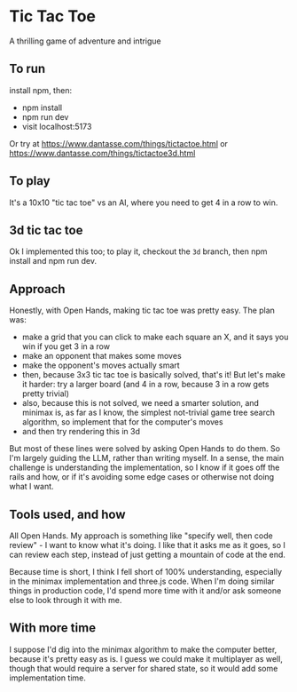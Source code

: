 # Tic Tac Toe

A thrilling game of adventure and intrigue

## To run

install npm, then:

- npm install
- npm run dev
- visit localhost:5173

Or try at https://www.dantasse.com/things/tictactoe.html or https://www.dantasse.com/things/tictactoe3d.html

## To play

It's a 10x10 "tic tac toe" vs an AI, where you need to get 4 in a row to win.

## 3d tic tac toe

Ok I implemented this too; to play it, checkout the `3d` branch, then npm install and npm run dev.

## Approach

Honestly, with Open Hands, making tic tac toe was pretty easy. The plan was:

- make a grid that you can click to make each square an X, and it says you win if you get 3 in a row
- make an opponent that makes some moves
- make the opponent's moves actually smart
- then, because 3x3 tic tac toe is basically solved, that's it! But let's make it harder: try a larger board (and 4 in a row, because 3 in a row gets pretty trivial)
- also, because this is not solved, we need a smarter solution, and minimax is, as far as I know, the simplest not-trivial game tree search algorithm, so implement that for the computer's moves
- and then try rendering this in 3d

But most of these lines were solved by asking Open Hands to do them. So I'm largely guiding the LLM, rather than writing myself. In a sense, the main challenge is understanding the implementation, so I know if it goes off the rails and how, or if it's avoiding some edge cases or otherwise not doing what I want.

## Tools used, and how
All Open Hands. My approach is something like "specify well, then code review" - I want to know what it's doing. I like that it asks me as it goes, so I can review each step, instead of just getting a mountain of code at the end.

Because time is short, I think I fell short of 100% understanding, especially in the minimax implementation and three.js code. When I'm doing similar things in production code, I'd spend more time with it and/or ask someone else to look through it with me.

## With more time

I suppose I'd dig into the minimax algorithm to make the computer better, because it's pretty easy as is.
I guess we could make it multiplayer as well, though that would require a server for shared state, so it would add some implementation time.
